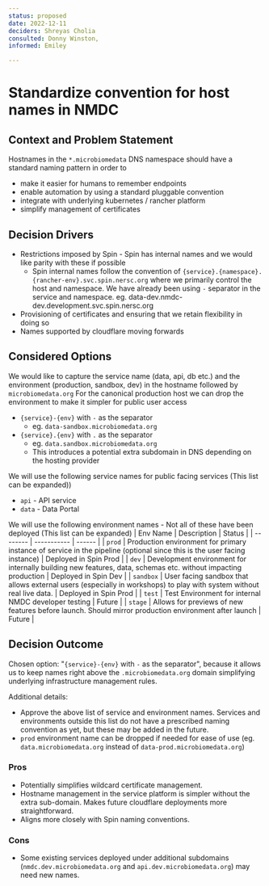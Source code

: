 ```yaml
---
status: proposed
date: 2022-12-11
deciders: Shreyas Cholia
consulted: Donny Winston, 
informed: Emiley

---
```


# Standardize convention for host names in NMDC

## Context and Problem Statement

Hostnames in the `*.microbiomedata` DNS namespace should have a standard naming pattern in order to 
- make it easier for humans to remember endpoints
- enable automation by using a standard pluggable convention 
- integrate with underlying kubernetes / rancher platform
- simplify management of certificates

## Decision Drivers

* Restrictions imposed by Spin - Spin has internal names and we would like parity with these if possible
  * Spin internal names follow the convention of `{service}.{namespace}.{rancher-env}.svc.spin.nersc.org` where we primarily control the host and namespace. We have already been using `-` separator in the service and namespace. eg. data-dev.nmdc-dev.development.svc.spin.nersc.org
* Provisioning of certificates and ensuring that we retain flexibility in doing so
* Names supported by cloudflare moving forwards

## Considered Options
We would like to capture the service name (data, api, db etc.) and the environment (production, sandbox, dev) in the hostname followed by `microbiomedata.org` For the canonical production host we can drop the environment to make it simpler for public user access

* `{service}-{env}` with `-` as the separator 
    - eg. `data-sandbox.microbiomedata.org`
* `{service}.{env}` with `.` as the separator 
    - eg. `data.sandbox.microbiomedata.org`
    - This introduces a potential extra subdomain in DNS depending on the hosting provider

We will use the following service names for public facing services (This list can be expanded))
* `api` - API service
* `data` - Data Portal  

We will use the following environment names - Not all of these have been deployed (This list can be expanded)
| Env Name | Description | Status | 
| -------- | ----------- | ------ |
| `prod` | Production environment for primary instance of service in the pipeline (optional since this is the user facing instance) | Deployed in Spin Prod | 
| `dev` | Development environment for internally building new features, data, schemas etc. without impacting production | Deployed in Spin Dev | 
| `sandbox` | User facing sandbox that allows external users (especially in workshops) to play with system without real live data. | Deployed in Spin Prod | 
| `test` | Test Environment for internal NMDC developer testing | Future | 
| `stage` | Allows for previews of new features before launch. Should mirror production environment after launch | Future |   

## Decision Outcome

Chosen option: "`{service}-{env}` with `-` as the separator", because it allows us to keep names right above the    `.microbiomedata.org` domain simplifying underlying infrastructure management rules. 

Additional details: 
* Approve the above list of service and environment names. Services and environments outside this list do not have a prescribed naming convention as yet, but these may be added in the future.
* `prod` environment name can be dropped if needed for ease of use (eg. `data.microbiomedata.org` instead of `data-prod.microbiomedata.org`)

### Pros
- Potentially simplifies wildcard certificate management.
- Hostname management in the service platform is simpler without the extra sub-domain. Makes future cloudflare deployments more straightforward.
- Aligns more closely with Spin naming conventions.

### Cons
- Some existing services deployed under additional subdomains (`nmdc.dev.microbiomedata.org` and `api.dev.microbiomedata.org`) may need new names. 
